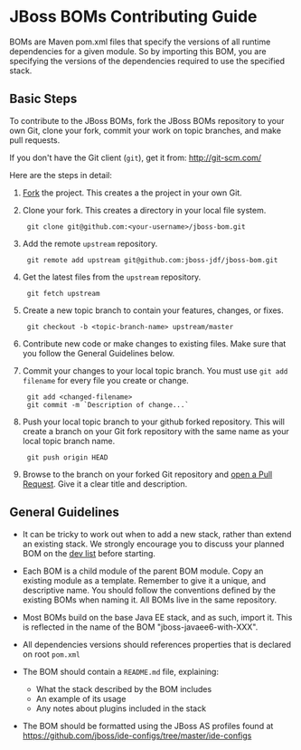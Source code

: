 JBoss BOMs Contributing Guide
=============================

BOMs are Maven pom.xml files that specify the versions of all runtime dependencies for a given module.  So by importing this BOM, you are specifying the versions of the dependencies required to use the specified stack.

Basic Steps
-----------

To contribute to the JBoss BOMs, fork the JBoss BOMs repository to your own Git, clone your fork, commit your work on topic branches, and make pull requests. 

If you don't have the Git client (`git`), get it from: <http://git-scm.com/>

Here are the steps in detail:

1. [Fork](https://github.com/jboss-jdf/jboss-bom/fork_select) the project. This creates a the project in your own Git.

2. Clone your fork. This creates a directory in your local file system.

        git clone git@github.com:<your-username>/jboss-bom.git

3. Add the remote `upstream` repository.

        git remote add upstream git@github.com:jboss-jdf/jboss-bom.git

4. Get the latest files from the `upstream` repository.

        git fetch upstream

5. Create a new topic branch to contain your features, changes, or fixes.

        git checkout -b <topic-branch-name> upstream/master

6. Contribute new code or make changes to existing files. Make sure that you follow the General Guidelines below.

7. Commit your changes to your local topic branch. You must use `git add filename` for every file you create or change.

        git add <changed-filename>
        git commit -m `Description of change...`

8. Push your local topic branch to your github forked repository. This will create a branch on your Git fork repository with the same name as your local topic branch name.

        git push origin HEAD            

9. Browse to the <topic-branch-name> branch on your forked Git repository and [open a Pull Request](http://help.github.com/send-pull-requests/). Give it a clear title and description.

General Guidelines
------------------

* It can be tricky to work out when to add a new stack, rather than extend an existing stack. We strongly encourage you to discuss your planned BOM on the [dev list](http://www.jboss.org/jdf/forums/jdf-dev/) before starting.

* Each BOM is a child module of the parent BOM module. Copy an existing module as a template. Remember to give it a unique, and descriptive name. You should follow the conventions defined by the existing BOMs when naming it. All BOMs live in the same repository.

* Most BOMs build on the base Java EE stack, and as such, import it. This is reflected in the name of the BOM "jboss-javaee6-with-XXX".

* All dependencies versions should references properties that is declared on root `pom.xml`

* The BOM should contain a `README.md` file, explaining:
   * What the stack described by the BOM includes 
   * An example of its usage
   * Any notes about plugins included in the stack

* The BOM should be formatted using the JBoss AS profiles found at <https://github.com/jboss/ide-configs/tree/master/ide-configs>

